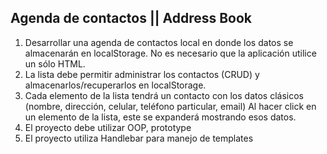 ## Agenda de contactos || Address Book

1. Desarrollar una agenda de contactos local en donde los datos se almacenarán en localStorage. No es necesario que la aplicación utilice un sólo HTML.
2. La lista debe permitir administrar los contactos (CRUD) y almacenarlos/recuperarlos en localStorage.
3. Cada elemento de la lista tendrá un contacto con los datos clásicos (nombre, dirección, celular, teléfono particular, email) Al hacer click en un elemento de la lista, este se expanderá mostrando esos datos.
4. El proyecto debe utilizar OOP, prototype
5. El proyecto utiliza Handlebar para manejo de templates
